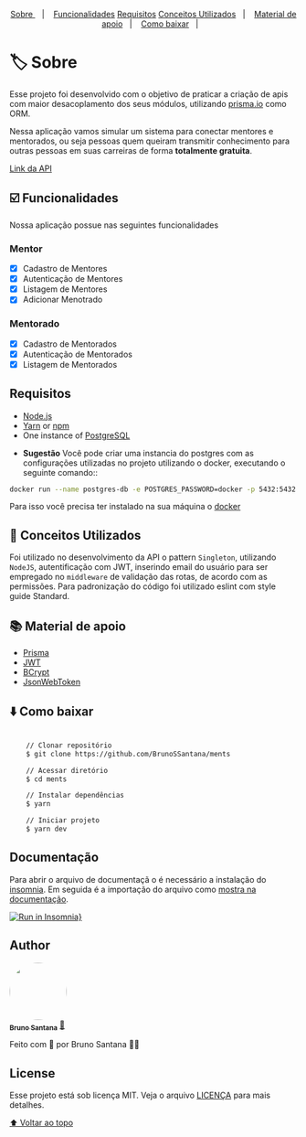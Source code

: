 <p align="center">
  <a href="#-sobre"> Sobre </a>&nbsp;&nbsp;&nbsp;|&nbsp;&nbsp;&nbsp;
  <a href="#️-funcionalidades">Funcionalidades</a>
  <a href="#️-requisitos">Requisitos</a>
  <a href="#-conceitos-utilizados">Conceitos Utilizados</a>&nbsp;&nbsp;&nbsp;|&nbsp;&nbsp;&nbsp;
  <a href="#-material-de-apoio">Material de apoio</a>&nbsp;&nbsp;&nbsp;|&nbsp;&nbsp;&nbsp;
  <a href="#-como-baixar">Como baixar</a>&nbsp;&nbsp;&nbsp;|&nbsp;&nbsp;&nbsp;
</p>

# 🏷️ Sobre

Esse projeto foi desenvolvido com o objetivo de praticar a criação de apis com maior desacoplamento dos seus módulos, utilizando [prisma.io](https://www.prisma.io/) como ORM.

Nessa aplicação vamos simular um sistema para conectar mentores e mentorados, ou seja pessoas quem queiram transmitir conhecimento para outras pessoas em suas carreiras de forma **totalmente gratuita**.

[Link da API](https://brunossantana-ments.herokuapp.com/)

## ☑️ Funcionalidades
Nossa aplicação possue nas seguintes funcionalidades

### Mentor
- [x] Cadastro de Mentores
- [x] Autenticação de Mentores
- [x] Listagem de Mentores
- [x] Adicionar Menotrado 

### Mentorado
- [x] Cadastro de Mentorados
- [x] Autenticação de Mentorados
- [x] Listagem de Mentorados

## Requisitos

- [Node.js](https://nodejs.org/en/)
- [Yarn](https://yarnpkg.com/) or [npm](https://www.npmjs.com/)
- One instance of [PostgreSQL](https://www.postgresql.org/)

* **Sugestão**
Você pode criar uma instancia do postgres com as configurações utilizadas no projeto utilizando o docker, executando o seguinte comando::
```sh
docker run --name postgres-db -e POSTGRES_PASSWORD=docker -p 5432:5432 -d postgres
```
Para isso você precisa ter instalado na sua máquina o [docker](https://www.docker.com/)

## 📖  Conceitos Utilizados

Foi utilizado no desenvolvimento da API o pattern `Singleton`, utilizando `NodeJS`, autentificação com JWT, inserindo email do usuário para ser empregado no `middleware` de validação das rotas, de acordo com as permissões. Para padronização do código foi utilizado eslint com style guide Standard.

## 📚 Material de apoio

- [Prisma](prisma.io/)
- [JWT](https://jwt.io)
- [BCrypt](https://www.npmjs.com/package/bcrypt)
- [JsonWebToken](www.npmjs.com/package/jsonwebtoken)

## ⬇️ Como baixar
```bash

    // Clonar repositório
    $ git clone https://github.com/BrunoSSantana/ments

    // Acessar diretório
    $ cd ments

    // Instalar dependências
    $ yarn

    // Iniciar projeto
    $ yarn dev
```
## Documentação
  Para abrir o arquivo de documentaçã o é necessário a instalação do [insomnia](https://insomnia.rest/download). Em seguida é a importação do arquivo como [mostra na documentação](https://docs.insomnia.rest/insomnia/import-export-data).

[![Run in Insomnia}](https://insomnia.rest/images/run.svg)](doc/doc-ments.json)

## Author
<a href="https://github.com/BrunoSSantana/">
 <img style="border-radius: 50%;" src="https://avatars.githubusercontent.com/u/61945340?s=400&u=882004ebbccf5ae04e55fe4b27a5e704c3a95bab&v=4" width="100px;" alt=""/>
 <br />
 <sub><b>Bruno Santana</b></sub></a> <a href="https://github.com/BrunoSSantana/" title="Rocketseat">🚀</a>

Feito com 💜 por Bruno Santana 👋🏽

<!-- ## Acknowledgements -->
## License

Esse projeto está sob licença MIT. Veja o arquivo [LICENÇA](LICENSE.md) para mais detalhes.

[⬆ Voltar ao topo](#-sobre)
